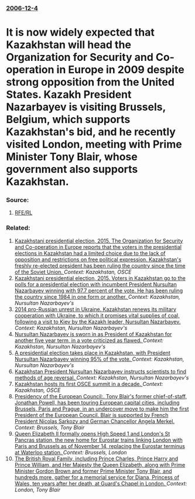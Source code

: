 ### [2006-12-4](/news/2006/12/4/index.md)

#  It is now widely expected that Kazakhstan will head the Organization for Security and Co-operation in Europe in 2009 despite strong opposition from the United States. Kazakh President Nazarbayev is visiting Brussels, Belgium, which supports Kazakhstan's bid, and he recently visited London, meeting with Prime Minister Tony Blair, whose government also supports Kazakhstan. 




### Source:

1. [RFE/RL](http://www.rferl.org/featuresarticle/2006/12/78d1c2cd-9e9f-455e-8cf7-dfbc4fb17459.html)

### Related:

1. [Kazakhstani presidential election, 2015. The Organization for Security and Co-operation in Europe reports that the voters in the presidential elections in Kazakhstan had a limited choice due to the lack of opposition and restrictions on free political expression. Kazakhstan's freshly re-elected president has been ruling the country since the time of the Soviet Union. ](/news/2015/04/27/kazakhstani-presidential-election-2015-the-organization-for-security-and-co-operation-in-europe-reports-that-the-voters-in-the-presidentia.md) _Context: Kazakhstan, OSCE_
2. [Kazakhstani presidential election, 2015. Voters in Kazakhstan go to the polls for a presidential election with incumbent President Nursultan Nazarbayev winning with 97.7 percent of the vote. He has been ruling the country since 1984 in one form or another. ](/news/2015/04/26/kazakhstani-presidential-election-2015-voters-in-kazakhstan-go-to-the-polls-for-a-presidential-election-with-incumbent-president-nursultan.md) _Context: Kazakhstan, Nursultan Nazarbayev's_
3. [2014 pro-Russian unrest in Ukraine. Kazakhstan renews its military cooperation with Ukraine, to which it promises vital supplies of coal, following a visit to Kiev by the Kazakh leader, Nursultan Nazarbayev. ](/news/2014/12/22/2014-pro-russian-unrest-in-ukraine-kazakhstan-renews-its-military-cooperation-with-ukraine-to-which-it-promises-vital-supplies-of-coal-fo.md) _Context: Kazakhstan, Nursultan Nazarbayev's_
4. [Nursultan Nazarbayev is sworn in as President of Kazakhstan for another five year term, in a vote criticized as flawed. ](/news/2011/04/8/nursultan-nazarbayev-is-sworn-in-as-president-of-kazakhstan-for-another-five-year-term-in-a-vote-criticized-as-flawed.md) _Context: Kazakhstan, Nursultan Nazarbayev's_
5. [A presidential election takes place in Kazakhstan, with President Nursultan Nazarbayev winning 95% of the vote. ](/news/2011/04/3/a-presidential-election-takes-place-in-kazakhstan-with-president-nursultan-nazarbayev-winning-95-of-the-vote.md) _Context: Kazakhstan, Nursultan Nazarbayev's_
6. [Kazakhstan President Nursultan Nazarbayev instructs scientists to find methods of age reversal. ](/news/2010/12/7/kazakhstan-president-nursultan-nazarbayev-instructs-scientists-to-find-methods-of-age-reversal.md) _Context: Kazakhstan, Nursultan Nazarbayev's_
7. [Kazakhstan hosts its first OSCE summit in a decade. ](/news/2010/12/1/kazakhstan-hosts-its-first-osce-summit-in-a-decade.md) _Context: Kazakhstan, OSCE_
8. [ Presidency of the European Council:. Tony Blair's former chief-of-staff, Jonathan Powell, has been touring European capital cities, including Brussels, Paris and Prague, in an undercover move to make him the first President of the European Council. Blair is supported by French President Nicolas Sarkozy and German Chancellor Angela Merkel. ](/news/2009/10/3/presidency-of-the-european-council-tony-blair-s-former-chief-of-staff-jonathan-powell-has-been-touring-european-capital-cities-includi.md) _Context: Brussels, Tony Blair_
9. [ Queen Elizabeth II formally opens High Speed 1 and London's St Pancras station, the new home for Eurostar trains linking London with Paris and Brussels as of November 14, replacing the Eurostar terminus at Waterloo station. ](/news/2007/11/6/queen-elizabeth-ii-formally-opens-high-speed-1-and-london-s-st-pancras-station-the-new-home-for-eurostar-trains-linking-london-with-paris.md) _Context: Brussels, London_
10. [ The British Royal Family, including Prince Charles, Prince Harry and Prince William, and Her Majesty the Queen Elizabeth, along with Prime Minister Gordon Brown and former Prime Minister Tony Blair, and hundreds more, gather for a memorial service for Diana, Princess of Wales, ten years after her death, at Guard's Chapel in London. ](/news/2007/08/31/the-british-royal-family-including-prince-charles-prince-harry-and-prince-william-and-her-majesty-the-queen-elizabeth-along-with-prime.md) _Context: London, Tony Blair_
